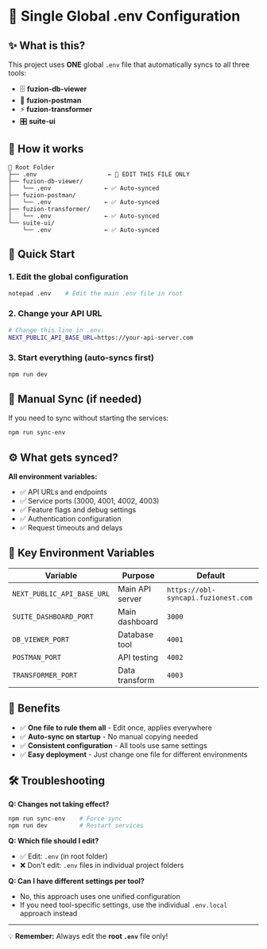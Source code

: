 # 🌟 Single Global .env Configuration

## ✨ What is this?

This project uses **ONE** global `.env` file that automatically syncs to all three tools:
- 🗄️ **fuzion-db-viewer** 
- 🚀 **fuzion-postman**
- ⚡ **fuzion-transformer**
- 🎛️ **suite-ui**

## 🎯 How it works

```
📁 Root Folder
├── .env                    ← 🌟 EDIT THIS FILE ONLY
├── fuzion-db-viewer/
│   └── .env               ← ✅ Auto-synced
├── fuzion-postman/
│   └── .env               ← ✅ Auto-synced  
├── fuzion-transformer/
│   └── .env               ← ✅ Auto-synced
└── suite-ui/
    └── .env               ← ✅ Auto-synced
```

## 🚀 Quick Start

### 1. Edit the global configuration
```bash
notepad .env    # Edit the main .env file in root
```

### 2. Change your API URL
```bash
# Change this line in .env:
NEXT_PUBLIC_API_BASE_URL=https://your-api-server.com
```

### 3. Start everything (auto-syncs first)
```bash
npm run dev
```

## 🔄 Manual Sync (if needed)

If you need to sync without starting the services:

```bash
npm run sync-env
```

## ⚙️ What gets synced?

**All environment variables:**
- ✅ API URLs and endpoints
- ✅ Service ports (3000, 4001, 4002, 4003) 
- ✅ Feature flags and debug settings
- ✅ Authentication configuration
- ✅ Request timeouts and delays

## 📝 Key Environment Variables

| Variable | Purpose | Default |
|----------|---------|---------|
| `NEXT_PUBLIC_API_BASE_URL` | Main API server | `https://obl-syncapi.fuzionest.com` |
| `SUITE_DASHBOARD_PORT` | Main dashboard | `3000` |
| `DB_VIEWER_PORT` | Database tool | `4001` |
| `POSTMAN_PORT` | API testing | `4002` |
| `TRANSFORMER_PORT` | Data transform | `4003` |

## 🎉 Benefits

- ✅ **One file to rule them all** - Edit once, applies everywhere
- ✅ **Auto-sync on startup** - No manual copying needed
- ✅ **Consistent configuration** - All tools use same settings
- ✅ **Easy deployment** - Just change one file for different environments

## 🛠️ Troubleshooting

**Q: Changes not taking effect?**
```bash
npm run sync-env    # Force sync
npm run dev         # Restart services
```

**Q: Which file should I edit?**
- ✅ Edit: `.env` (in root folder)
- ❌ Don't edit: `.env` files in individual project folders

**Q: Can I have different settings per tool?**
- No, this approach uses one unified configuration
- If you need tool-specific settings, use the individual `.env.local` approach instead

---

💡 **Remember:** Always edit the **root `.env`** file only!